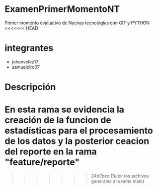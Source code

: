# ExamenPrimerMomentoNT
Primer momento evaluativo de Nuevas tecnologías con GIT y PYTHON
<<<<<<< HEAD

# integrantes

- johanvelez17
- samuelciro07

# Descripción

En esta rama se evidencia la creación de la funcion de estadísticas 
para el procesamiento de los datos y la posterior ceacion del reporte en la rama "feature/reporte"
=======
>>>>>>> 24b7bec (Subir los archivos generales a la rama main)
